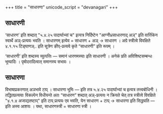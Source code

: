 +++
title = "साधारणा"
unicode_script = "devanagari"
+++

## साधारणी
‘साधारण’ इति शब्दात् "५.४.२५ पादार्घाभ्यां च" इत्यत्र निर्दिष्टेन "आग्नीध्रसाधारणाद् अञ्" इति वार्त्तिकेन स्वार्थे अञ्-प्रत्ययः भवति ।  साधारणम् इत्येव = साधारण + अञ् → साधारण । अग्रे स्त्रीत्वे विवक्षिते ४.१.१५ टिड्घाणञ्..  इति सूत्रेण ङीप्-प्रत्यये कृते “साधारणी” इति रूपम् ।

‘साधारणी’ इति शब्दस्य व्युत्पत्तिः —  समानं धारणमस्याः इति साधारणी । अनेकं प्रति अविशिष्टसम्बन्धः भूम्यादिः । पृषोदरादित्वात् समानस्य सभावः । 

## साधारणा
विभाषाप्रकरणात् अञभावे टाप् । साधारणा भूमिः — इति तत्र ५.४.२५ पादार्घाभ्यां च इत्यत्र तत्त्वबोधिनी ।  तद्धितप्रत्ययाः विकल्पेन विधीयन्ते अतः “साधारण” शब्दात् अञ्-प्रत्ययः न क्रियते चेत् तत्र स्त्रीत्वे विवक्षिते "४.१.४ अजाद्यतष्टाप्" इति टाप् प्रत्ययः एव भवति, येन साधारण + टाप् → साधारणा इति सिद्ध्यति — इति अस्य आशयः ।  यथा, साधारणस्त्री = साधारणा स्त्री  ।

